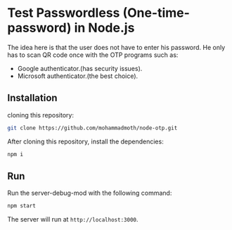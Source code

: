 # Test Passwordless (One-time-password) in Node.js
The idea here is that the user does not have to enter his password. He only has to scan QR code once with the OTP programs such as:
- Google authenticator.(has security issues).
- Microsoft authenticator.(the best choice).
## Installation
cloning this repository:
```bash
git clone https://github.com/mohammadmoth/node-otp.git
```

After cloning this repository, install the dependencies:
```bash
npm i
```
## Run
Run the server-debug-mod with the following command:
```bash
npm start
```
The server will run at `http://localhost:3000`.

